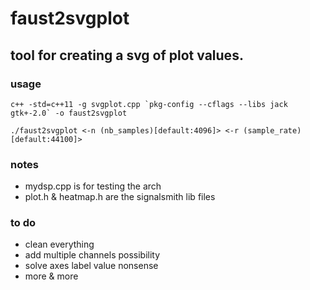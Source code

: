 # faust2svgplot
## tool for creating a svg of plot values.

### usage
```
c++ -std=c++11 -g svgplot.cpp `pkg-config --cflags --libs jack gtk+-2.0` -o faust2svgplot

./faust2svgplot <-n (nb_samples)[default:4096]> <-r (sample_rate)[default:44100]>
```

### notes
* mydsp.cpp is for testing the arch
* plot.h & heatmap.h are the signalsmith lib files

### to do
* clean everything
* add multiple channels possibility
* solve axes label value nonsense
* more & more
